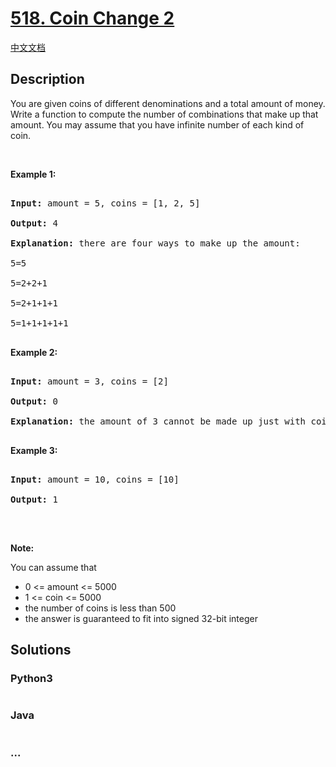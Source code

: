 # [518. Coin Change 2](https://leetcode.com/problems/coin-change-2)

[中文文档](/solution/0500-0599/0518.Coin%20Change%202/README.md)

## Description

<p>You are given coins of different denominations and a total amount of money. Write a function to compute the number of combinations that make up that amount. You may assume that you have infinite number of each kind of coin.</p>



<ul>

</ul>



<p>&nbsp;</p>



<p><b>Example 1:</b></p>



<pre>

<b>Input:</b> amount = 5, coins = [1, 2, 5]

<b>Output:</b> 4

<b>Explanation:</b> there are four ways to make up the amount:

5=5

5=2+2+1

5=2+1+1+1

5=1+1+1+1+1

</pre>



<p><b>Example 2:</b></p>



<pre>

<b>Input:</b> amount = 3, coins = [2]

<b>Output:</b> 0

<b>Explanation:</b> the amount of 3 cannot be made up just with coins of 2.

</pre>



<p><b>Example 3:</b></p>



<pre>

<b>Input:</b> amount = 10, coins = [10] 

<b>Output:</b> 1

</pre>



<p>&nbsp;</p>



<p><b>Note:</b></p>



<p>You can assume that</p>



<ul>
	<li>0 &lt;= amount &lt;= 5000</li>
	<li>1 &lt;= coin &lt;= 5000</li>
	<li>the number of coins is less than 500</li>
	<li>the answer is guaranteed to fit into signed 32-bit integer</li>
</ul>



## Solutions

<!-- tabs:start -->

### **Python3**

```python

```

### **Java**

```java

```

### **...**

```

```

<!-- tabs:end -->
